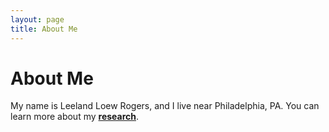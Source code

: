 ```yaml
---
layout: page
title: About Me
---
```


# About Me

My name is Leeland Loew Rogers, and I live near Philadelphia, PA. You can learn more about my [**research**](https://leeloew.github.io/research/).
